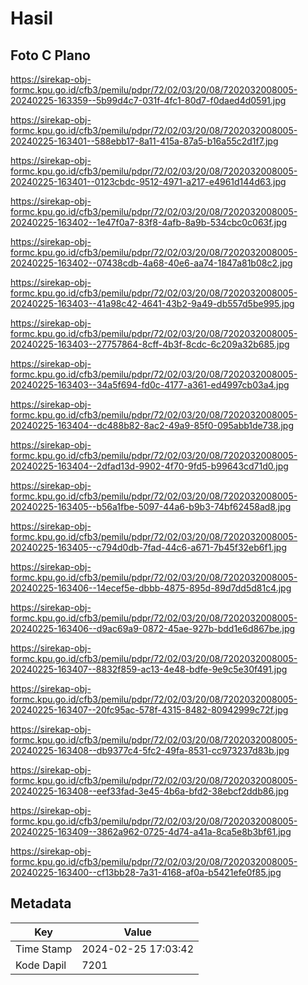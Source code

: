 # Hasil

## Foto C Plano

https://sirekap-obj-formc.kpu.go.id/cfb3/pemilu/pdpr/72/02/03/20/08/7202032008005-20240225-163359--5b99d4c7-031f-4fc1-80d7-f0daed4d0591.jpg

https://sirekap-obj-formc.kpu.go.id/cfb3/pemilu/pdpr/72/02/03/20/08/7202032008005-20240225-163401--588ebb17-8a11-415a-87a5-b16a55c2d1f7.jpg

https://sirekap-obj-formc.kpu.go.id/cfb3/pemilu/pdpr/72/02/03/20/08/7202032008005-20240225-163401--0123cbdc-9512-4971-a217-e4961d144d63.jpg

https://sirekap-obj-formc.kpu.go.id/cfb3/pemilu/pdpr/72/02/03/20/08/7202032008005-20240225-163402--1e47f0a7-83f8-4afb-8a9b-534cbc0c063f.jpg

https://sirekap-obj-formc.kpu.go.id/cfb3/pemilu/pdpr/72/02/03/20/08/7202032008005-20240225-163402--07438cdb-4a68-40e6-aa74-1847a81b08c2.jpg

https://sirekap-obj-formc.kpu.go.id/cfb3/pemilu/pdpr/72/02/03/20/08/7202032008005-20240225-163403--41a98c42-4641-43b2-9a49-db557d5be995.jpg

https://sirekap-obj-formc.kpu.go.id/cfb3/pemilu/pdpr/72/02/03/20/08/7202032008005-20240225-163403--27757864-8cff-4b3f-8cdc-6c209a32b685.jpg

https://sirekap-obj-formc.kpu.go.id/cfb3/pemilu/pdpr/72/02/03/20/08/7202032008005-20240225-163403--34a5f694-fd0c-4177-a361-ed4997cb03a4.jpg

https://sirekap-obj-formc.kpu.go.id/cfb3/pemilu/pdpr/72/02/03/20/08/7202032008005-20240225-163404--dc488b82-8ac2-49a9-85f0-095abb1de738.jpg

https://sirekap-obj-formc.kpu.go.id/cfb3/pemilu/pdpr/72/02/03/20/08/7202032008005-20240225-163404--2dfad13d-9902-4f70-9fd5-b99643cd71d0.jpg

https://sirekap-obj-formc.kpu.go.id/cfb3/pemilu/pdpr/72/02/03/20/08/7202032008005-20240225-163405--b56a1fbe-5097-44a6-b9b3-74bf62458ad8.jpg

https://sirekap-obj-formc.kpu.go.id/cfb3/pemilu/pdpr/72/02/03/20/08/7202032008005-20240225-163405--c794d0db-7fad-44c6-a671-7b45f32eb6f1.jpg

https://sirekap-obj-formc.kpu.go.id/cfb3/pemilu/pdpr/72/02/03/20/08/7202032008005-20240225-163406--14ecef5e-dbbb-4875-895d-89d7dd5d81c4.jpg

https://sirekap-obj-formc.kpu.go.id/cfb3/pemilu/pdpr/72/02/03/20/08/7202032008005-20240225-163406--d9ac69a9-0872-45ae-927b-bdd1e6d867be.jpg

https://sirekap-obj-formc.kpu.go.id/cfb3/pemilu/pdpr/72/02/03/20/08/7202032008005-20240225-163407--8832f859-ac13-4e48-bdfe-9e9c5e30f491.jpg

https://sirekap-obj-formc.kpu.go.id/cfb3/pemilu/pdpr/72/02/03/20/08/7202032008005-20240225-163407--20fc95ac-578f-4315-8482-80942999c72f.jpg

https://sirekap-obj-formc.kpu.go.id/cfb3/pemilu/pdpr/72/02/03/20/08/7202032008005-20240225-163408--db9377c4-5fc2-49fa-8531-cc973237d83b.jpg

https://sirekap-obj-formc.kpu.go.id/cfb3/pemilu/pdpr/72/02/03/20/08/7202032008005-20240225-163408--eef33fad-3e45-4b6a-bfd2-38ebcf2ddb86.jpg

https://sirekap-obj-formc.kpu.go.id/cfb3/pemilu/pdpr/72/02/03/20/08/7202032008005-20240225-163409--3862a962-0725-4d74-a41a-8ca5e8b3bf61.jpg

https://sirekap-obj-formc.kpu.go.id/cfb3/pemilu/pdpr/72/02/03/20/08/7202032008005-20240225-163400--cf13bb28-7a31-4168-af0a-b5421efe0f85.jpg


## Metadata

| Key        | Value               |
| ---------- | ------------------- |
| Time Stamp | 2024-02-25 17:03:42 |
| Kode Dapil | 7201                |




